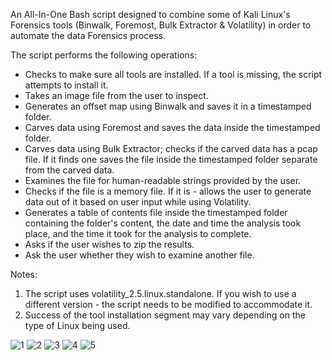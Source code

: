 An All-In-One Bash script designed to combine some of Kali Linux's Forensics tools (Binwalk, Foremost, Bulk Extractor & Volatility) in order to automate the data Forensics process.

The script performs the following operations:
- Checks to make sure all tools are installed. If a tool is missing, the script attempts to install it.
- Takes an image file from the user to inspect.
- Generates an offset map using Binwalk and saves it in a timestamped folder.
- Carves data using Foremost and saves the data inside the timestamped folder.
- Carves data using Bulk Extractor; checks if the carved data has a pcap file. If it finds one saves the file inside the timestamped folder separate from the carved data.
- Examines the file for human-readable strings provided by the user.
- Checks if the file is a memory file. If it is - allows the user to generate data out of it based on user input while using Volatility.
- Generates a table of contents file inside the timestamped folder containing the folder's content, the date and time the analysis took place, and the time it took for the analysis to complete.
- Asks if the user wishes to zip the results.
- Ask the user whether they wish to examine another file. 

Notes: 
1. The script uses volatility_2.5.linux.standalone. If you wish to use a different version - the script needs to be modified to accommodate it.
2. Success of the tool installation segment may vary depending on the type of Linux being used.

![1](https://github.com/icon5730/Data_Extractor/assets/166230648/bca14fe7-319f-4af8-9d45-69d637a0e8b0)
![2](https://github.com/icon5730/Data_Extractor/assets/166230648/3eadefbd-c6e4-4da1-bd4b-45c67f4a119c)
![3](https://github.com/icon5730/Data_Extractor/assets/166230648/0ee86e07-e2d7-4d9a-98a4-f309a4f36ae3)
![4](https://github.com/icon5730/Data_Extractor/assets/166230648/1f787042-9639-484f-be47-606ccea0aff8)
![5](https://github.com/icon5730/Data_Extractor/assets/166230648/3c1fa31e-5910-4f7b-9631-b8cdfdbf03b3)
